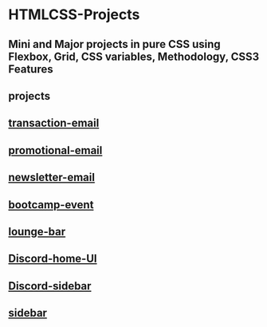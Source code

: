 # HTMLCSS-Projects
## Mini and Major projects in pure CSS using Flexbox, Grid, CSS variables, Methodology, CSS3 Features

## projects

## [transaction-email](https://alidhuniya.github.io/HTMLCSS-Projects/Emaildeve-Foundation/transaction-email/)

## [promotional-email](https://alidhuniya.github.io/HTMLCSS-Projects/Emaildeve-Foundation/promotional/)

## [newsletter-email](https://alidhuniya.github.io/HTMLCSS-Projects/Emaildeve-Foundation/newsletter/)

## [bootcamp-event](https://alidhuniya.github.io/HTMLCSS-Projects/bootcamp-event/)

## [lounge-bar](https://alidhuniya.github.io/HTMLCSS-Projects/lounge-bar/)

## [Discord-home-UI](https://alidhuniya.github.io/HTMLCSS-Projects/Gridproject/discord-home-UI/)

## [Discord-sidebar](https://alidhuniya.github.io/HTMLCSS-Projects/Gridproject/discordSidebar-UI/)

## [sidebar](https://alidhuniya.github.io/HTMLCSS-Projects/Sidebar/youtubetype/)



